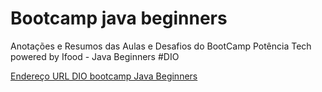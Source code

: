 # Bootcamp java beginners
Anotações e Resumos das Aulas e Desafios do BootCamp Potência Tech powered by Ifood - Java Beginners #DIO

[Endereço URL DIO bootcamp Java Beginners](https://web.dio.me/track/potencia-tech-powered-ifood-java-beginners)
